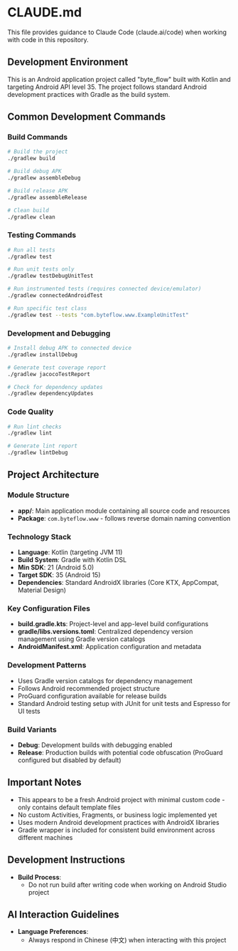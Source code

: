 # CLAUDE.md

This file provides guidance to Claude Code (claude.ai/code) when working with code in this repository.

## Development Environment

This is an Android application project called "byte_flow" built with Kotlin and targeting Android API level 35. The project follows standard Android development practices with Gradle as the build system.

## Common Development Commands

### Build Commands
```bash
# Build the project
./gradlew build

# Build debug APK
./gradlew assembleDebug

# Build release APK
./gradlew assembleRelease

# Clean build
./gradlew clean
```

### Testing Commands
```bash
# Run all tests
./gradlew test

# Run unit tests only
./gradlew testDebugUnitTest

# Run instrumented tests (requires connected device/emulator)
./gradlew connectedAndroidTest

# Run specific test class
./gradlew test --tests "com.byteflow.www.ExampleUnitTest"
```

### Development and Debugging
```bash
# Install debug APK to connected device
./gradlew installDebug

# Generate test coverage report
./gradlew jacocoTestReport

# Check for dependency updates
./gradlew dependencyUpdates
```

### Code Quality
```bash
# Run lint checks
./gradlew lint

# Generate lint report
./gradlew lintDebug
```

## Project Architecture

### Module Structure
- **app/**: Main application module containing all source code and resources
- **Package**: `com.byteflow.www` - follows reverse domain naming convention

### Technology Stack
- **Language**: Kotlin (targeting JVM 11)
- **Build System**: Gradle with Kotlin DSL
- **Min SDK**: 21 (Android 5.0)
- **Target SDK**: 35 (Android 15)
- **Dependencies**: Standard AndroidX libraries (Core KTX, AppCompat, Material Design)

### Key Configuration Files
- **build.gradle.kts**: Project-level and app-level build configurations
- **gradle/libs.versions.toml**: Centralized dependency version management using Gradle version catalogs
- **AndroidManifest.xml**: Application configuration and metadata

### Development Patterns
- Uses Gradle version catalogs for dependency management
- Follows Android recommended project structure
- ProGuard configuration available for release builds
- Standard Android testing setup with JUnit for unit tests and Espresso for UI tests

### Build Variants
- **Debug**: Development builds with debugging enabled
- **Release**: Production builds with potential code obfuscation (ProGuard configured but disabled by default)

## Important Notes

- This appears to be a fresh Android project with minimal custom code - only contains default template files
- No custom Activities, Fragments, or business logic implemented yet
- Uses modern Android development practices with AndroidX libraries
- Gradle wrapper is included for consistent build environment across different machines

## Development Instructions

- **Build Process**: 
  - Do not run build after writing code when working on Android Studio project

## AI Interaction Guidelines

- **Language Preferences**:
  - Always respond in Chinese (中文) when interacting with this project